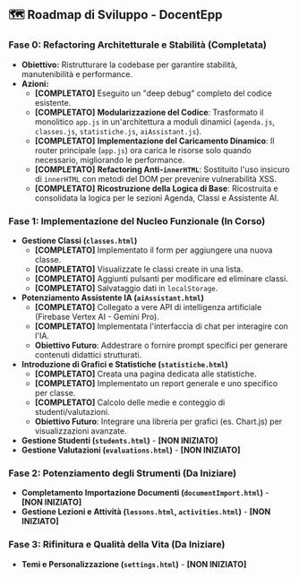 ## 🗺️ Roadmap di Sviluppo - DocentEpp

### **Fase 0: Refactoring Architetturale e Stabilità (Completata)**

*   **Obiettivo:** Ristrutturare la codebase per garantire stabilità, manutenibilità e performance.
*   **Azioni:**
    *   **[COMPLETATO]** Eseguito un "deep debug" completo del codice esistente.
    *   **[COMPLETATO]** **Modularizzazione del Codice**: Trasformato il monolitico `app.js` in un'architettura a moduli dinamici (`agenda.js`, `classes.js`, `statistiche.js`, `aiAssistant.js`).
    *   **[COMPLETATO]** **Implementazione del Caricamento Dinamico**: Il router principale (`app.js`) ora carica le risorse solo quando necessario, migliorando le performance.
    *   **[COMPLETATO]** **Refactoring Anti-`innerHTML`**: Sostituito l'uso insicuro di `innerHTML` con metodi del DOM per prevenire vulnerabilità XSS.
    *   **[COMPLETATO]** **Ricostruzione della Logica di Base**: Ricostruita e consolidata la logica per le sezioni Agenda, Classi e Assistente AI.

### **Fase 1: Implementazione del Nucleo Funzionale (In Corso)**

*   **Gestione Classi (`classes.html`)**
    *   **[COMPLETATO]** Implementato il form per aggiungere una nuova classe.
    *   **[COMPLETATO]** Visualizzate le classi create in una lista.
    *   **[COMPLETATO]** Aggiunti pulsanti per modificare ed eliminare classi.
    *   **[COMPLETATO]** Salvataggio dati in `localStorage`.
*   **Potenziamento Assistente IA (`aiAssistant.html`)**
    *   **[COMPLETATO]** Collegato a vere API di intelligenza artificiale (Firebase Vertex AI - Gemini Pro).
    *   **[COMPLETATO]** Implementata l'interfaccia di chat per interagire con l'IA.
    *   **Obiettivo Futuro**: Addestrare o fornire prompt specifici per generare contenuti didattici strutturati.
*   **Introduzione di Grafici e Statistiche (`statistiche.html`)**
    *   **[COMPLETATO]** Creata una pagina dedicata alle statistiche.
    *   **[COMPLETATO]** Implementato un report generale e uno specifico per classe.
    *   **[COMPLETATO]** Calcolo delle medie e conteggio di studenti/valutazioni.
    *   **Obiettivo Futuro**: Integrare una libreria per grafici (es. Chart.js) per visualizzazioni avanzate.
*   **Gestione Studenti (`students.html`)** - **[NON INIZIATO]**
*   **Gestione Valutazioni (`evaluations.html`)** - **[NON INIZIATO]**

### **Fase 2: Potenziamento degli Strumenti (Da Iniziare)**

*   **Completamento Importazione Documenti (`documentImport.html`)** - **[NON INIZIATO]**
*   **Gestione Lezioni e Attività (`lessons.html`, `activities.html`)** - **[NON INIZIATO]**

### **Fase 3: Rifinitura e Qualità della Vita (Da Iniziare)**

*   **Temi e Personalizzazione (`settings.html`)** - **[NON INIZIATO]**